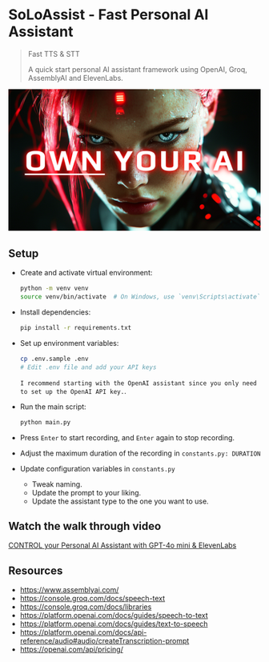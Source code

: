 # SoLoAssist - Fast Personal AI Assistant
> Fast TTS & STT
>
> A quick start personal AI assistant framework using OpenAI, Groq, AssemblyAI and ElevenLabs.

![own-your-ai](./img/own-your-ai.png)

## Setup

- Create and activate virtual environment:
  ```bash
  python -m venv venv
  source venv/bin/activate  # On Windows, use `venv\Scripts\activate`
  ```

- Install dependencies:
  ```bash
  pip install -r requirements.txt
  ```

- Set up environment variables:
  ```bash
  cp .env.sample .env
  # Edit .env file and add your API keys
  ```
  `I recommend starting with the OpenAI assistant since you only need to set up the OpenAI API key.`.

- Run the main script:
  ```bash
  python main.py
  ```

- Press `Enter` to start recording, and `Enter` again to stop recording.

- Adjust the maximum duration of the recording in `constants.py: DURATION`

- Update configuration variables in `constants.py`
  - Tweak naming.
  - Update the prompt to your liking.
  - Update the assistant type to the one you want to use.

## Watch the walk through video
[CONTROL your Personal AI Assistant with GPT-4o mini & ElevenLabs](https://youtu.be/ikaKpfUOb0U)

## Resources
- https://www.assemblyai.com/ 
- https://console.groq.com/docs/speech-text
- https://console.groq.com/docs/libraries
- https://platform.openai.com/docs/guides/speech-to-text
- https://platform.openai.com/docs/guides/text-to-speech
- https://platform.openai.com/docs/api-reference/audio#audio/createTranscription-prompt
- https://openai.com/api/pricing/
